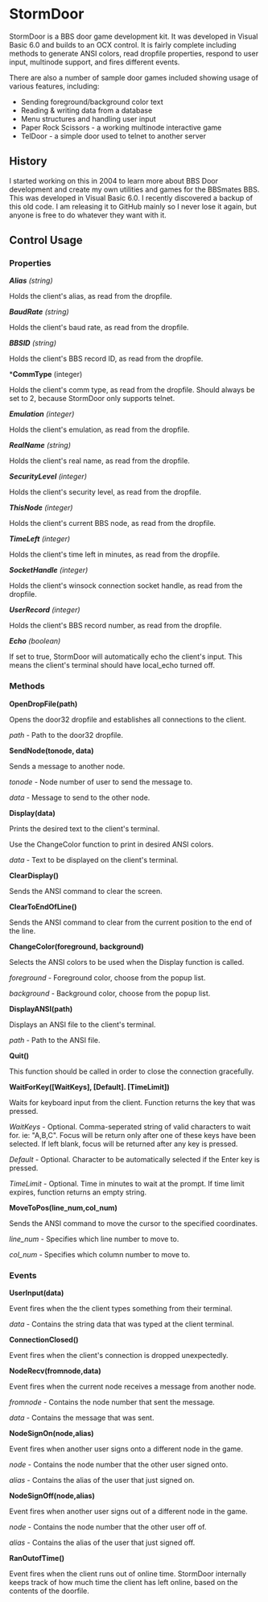 # StormDoor
StormDoor is a BBS door game development kit. It was developed in Visual Basic 6.0 and builds to an OCX control. It is fairly complete including methods to generate ANSI colors, read dropfile properties, respond to user input, multinode support, and fires different events. 

There are also a number of sample door games included showing usage of various features, including:
- Sending foreground/background color text
- Reading & writing data from a database
- Menu structures and handling user input
- Paper Rock Scissors - a working multinode interactive game
- TelDoor - a simple door used to telnet to another server 

## History
I started working on this in 2004 to learn more about BBS Door development and create my own utilities and games for the BBSmates BBS. This was developed in Visual Basic 6.0. I recently discovered a backup of this old code. I am releasing it to GitHub mainly so I never lose it again, but anyone is free to do whatever they want with it.

## Control Usage

### Properties

***Alias** (string)*

Holds the client's alias, as read from the dropfile.


***BaudRate** (string)*

Holds the client's baud rate, as read from the dropfile.


***BBSID** (string)*

Holds the client's BBS record ID, as read from the dropfile.


***CommType** (integer)

Holds the client's comm type, as read from the dropfile. Should always be set to 2, because StormDoor only supports telnet.


***Emulation** (integer)*

Holds the client's emulation, as read from the dropfile.


***RealName** (string)*

Holds the client's real name, as read from the dropfile.


***SecurityLevel** (integer)*

Holds the client's security level, as read from the dropfile.


***ThisNode** (integer)*

Holds the client's current BBS node, as read from the dropfile.


***TimeLeft** (integer)*

Holds the client's time left in minutes, as read from the dropfile.


***SocketHandle** (integer)*

Holds the client's winsock connection socket handle, as read from the dropfile.


***UserRecord** (integer)*

Holds the client's BBS record number, as read from the dropfile.


***Echo** (boolean)*

If set to true, StormDoor will automatically echo the client's input. This means the client's terminal should have local_echo turned off.


### Methods

**OpenDropFile(path)**

Opens the door32 dropfile and establishes all connections to the client.


*path* - Path to the door32 dropfile.


**SendNode(tonode, data)**

Sends a message to another node.


*tonode* - Node number of user to send the message to.

*data* - Message to send to the other node.


**Display(data)**

Prints the desired text to the client's terminal.

Use the ChangeColor function to print in desired ANSI colors.


*data* - Text to be displayed on the client's terminal.


**ClearDisplay()**

Sends the ANSI command to clear the screen.


**ClearToEndOfLine()**

Sends the ANSI command to clear from the current position to the end of the line.


**ChangeColor(foreground, background)**

Selects the ANSI colors to be used when the Display function is called.


*foreground* - Foreground color, choose from the popup list.

*background* - Background color, choose from the popup list.


**DisplayANSI(path)**

Displays an ANSI file to the client's terminal.


*path* - Path to the ANSI file.


**Quit()**

This function should be called in order to close the connection gracefully.


**WaitForKey([WaitKeys], [Default]. [TimeLimit])**

Waits for keyboard input from the client. Function returns the key that was pressed.


*WaitKeys* - Optional. Comma-seperated string of valid characters to wait for. ie: "A,B,C". Focus will be return only after one of these keys have been selected. If left blank, focus will be returned after any key is pressed.


*Default* - Optional. Character to be automatically selected if the Enter key is pressed.


*TimeLimit* - Optional. Time in minutes to wait at the prompt. If time limit expires, function returns an empty string.


**MoveToPos(line_num,col_num)**

Sends the ANSI command to move the cursor to the specified coordinates.


*line_num* - Specifies which line number to move to.

*col_num* - Specifies which column number to move to.


### Events

**UserInput(data)**

Event fires when the the client types something from their terminal.

*data* - Contains the string data that was typed at the client terminal.

**ConnectionClosed()**

Event fires when the client's connection is dropped unexpectedly.

**NodeRecv(fromnode,data)**

Event fires when the current node receives a message from another node.


*fromnode* - Contains the node number that sent the message.

*data* - Contains the message that was sent.


**NodeSignOn(node,alias)**

Event fires when another user signs onto a different node in the game.


*node* - Contains the node number that the other user signed onto.

*alias* - Contains the alias of the user that just signed on.


**NodeSignOff(node,alias)**

Event fires when another user signs out of a different node in the game.


*node* - Contains the node number that the other user off of.

*alias* - Contains the alias of the user that just signed off.


**RanOutofTime()**

Event fires when the client runs out of online time. StormDoor internally keeps track of how much time the client has left online, based on the contents of the doorfile.
